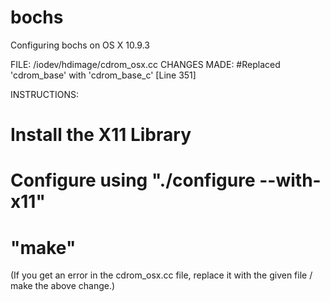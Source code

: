 bochs
=====

Configuring bochs on OS X 10.9.3

FILE: /iodev/hdimage/cdrom_osx.cc
CHANGES MADE:
#Replaced 'cdrom_base' with 'cdrom_base_c' [Line 351]

INSTRUCTIONS:
# Install the X11 Library
# Configure using "./configure --with-x11"
# "make"

(If you get an error in the cdrom_osx.cc file, replace it with the given file / make the above change.)
